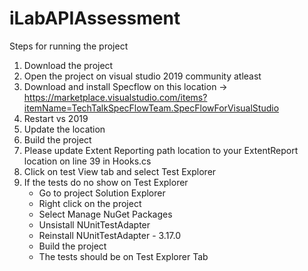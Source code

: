 # iLabAPIAssessment

Steps for running the project
1. Download the project
2. Open the project on visual studio 2019 community atleast
3. Download and install Specflow on this location -> https://marketplace.visualstudio.com/items?itemName=TechTalkSpecFlowTeam.SpecFlowForVisualStudio
4. Restart vs 2019
5. Update the location 
6. Build the project
7. Please update Extent Reporting path location to your ExtentReport location on line 39 in Hooks.cs
8. Click on test View tab and select Test Explorer
9. If the tests do no show on Test Explorer 
    - Go to project Solution Explorer
    - Right click on the project
    - Select Manage NuGet Packages
    - Unsistall NUnitTestAdapter
    - Reinstall NUnitTestAdapter - 3.17.0
    - Build the project
    - The tests should be on Test Explorer Tab
    


